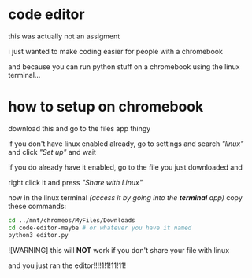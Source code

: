 # code editor
this was actually not an assigment

i just wanted to make coding easier
for people with a chromebook

and because you can run python
stuff on a chromebook using the
linux terminal...

# how to setup on chromebook
download this and go to the files app thingy

if you don't have linux enabled already,
go to settings and search *"linux"*
and click *"Set up"* and wait

if you do already have it enabled, go to the file you
just downloaded and

right click it and press *"Share with Linux"*

now in the linux terminal *(access it by going into the ***terminal*** app)*
copy these commands:

```bash
cd ../mnt/chromeos/MyFiles/Downloads
cd code-editor-maybe # or whatever you have it named
python3 editor.py
```
![WARNING]
this will **NOT** work if you don't share your file with linux

and you just ran the editor!!!!1!1!11!11!